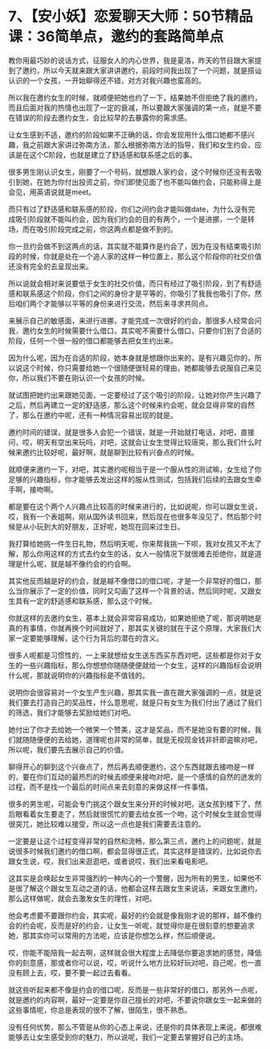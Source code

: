 # 7、【安小妖】恋爱聊天大师：50节精品课：36简单点，邀约的套路简单点

教你用最巧妙的说话方式，征服女人的内心世界，我是夏洛，昨天的节目跟大家提到了邀约，所以今天就来跟大家讲讲邀约，前段时间我出现了一个问题，就是搭讪认识的一个女孩，一开始聊得还不错，对方对我兴趣也蛮高的。

所以我在邀约女生的时候，就顺便把她也约了一下，结果她不但拒绝了我的邀约，而且后面对我的热情也出现了一定的衰减，所以要跟大家强调的第一点，就是不要在错误的阶段去邀约女生，会比较早的去暴露你的需求感。

让女生感到不适，邀约的阶段如果不正确的话，你会发现用什么借口她都不感兴趣，我之前跟大家讲过弥南方法，那么根据弥南方法的指导，我们和女生约会，应该是在这个C阶段，也就是建立了舒适感和联系感之后的事。

很多男生刚认识女生，刚要了一个号码，就想跟人家约会，这个时候你还没有去吸引到她，在她为你付出投资之前，你们即使见面了也不能叫做约会，只能称得上是会见，用英语说就是meet。

而只有过了舒适感和联系感的阶段，你们之间约会才能叫做date，为什么没有完成吸引阶段就不能叫约会，因为我们约会的目的有两个，一个是进挪，一个是转场，而在吸引阶段完成之前，你这两点都是做不到的。

你一旦约会做不到这两点的话，其实就不能算作是约会了，因为在没有结束吸引阶段的时候，你就是处在一个追人家的这样一种位置上，那么这个阶段你的社交价值还没有完全的去呈现出来。

所以说就会相对来说要低于女生的社交价值，而只有经过了吸引阶段，到了有舒适感和联系感这个阶段，你们之间的身份才是平等的，你吸引了我我也吸引了你，然后咱们两个才能够以平等的身份来进行交流，然后来寻求共同点。

来展示自己的敏感面，来进行进挪，才能完成一次很好的约会，那很多人经常会问我，邀约女生的时候需要什么借口，其实呢不需要什么借口，只要你们到了合适的阶段，任何一个很一般的借口都能够去把女生约出来。

因为什么呢，因为在合适的阶段，她本身就是想跟你出来的，是有兴趣见你的，所以说这个时候，你只需要给她一个很随便很轻易的理由，她都能够去说服自己来见你，所以我们不要在刚认识一个女孩的时候。

就试图把她约出来跟她见面，一定要经过了这个吸引的阶段，让她对你产生兴趣了之后，然后再建立一定的舒适感，那么这个时候来约会呢，就会显得非常的自然了，那么在邀约中呢，还有一种情况容易出现的就是。

邀约时间的错误，就是很多人会犯一个错误，就是一开始就打电话，对吧，直接问，哎，明天有空出来玩吗，对吧，这就会让女生觉得比较唐突，那么我们什么时候来邀约比较好呢，最好啊，就是聊到比较有兴奋点的时候。

就顺便来邀约一下，对吧，其实邀约呢相当于是一个服从性的测试嘛，女生给了你足够的兴趣指标，你才能够去发出这样的服从性测试，包括我们后续的去跟女生牵手啊，接吻啊。

都是要在这个两个人兴趣点比较高的时候来进行的，比如说呢，你可以跟女生说，哎，我有一个表姐啊，刚从国外读书回来，然后现在也很多年没见了，然后那个时候是从小玩到大的好朋友，正好呢，她现在回来过生日。

我打算给她挑一件生日礼物，然后明天呢，你来帮我挑一下呗，我对女孩又不太了解，那么你用这样的方式去约女生的话，女人一般情况下就很难去拒绝你，就是道理是什么呢，就是越不像约会的约会啊。

其实他反而越是好的约会，就是越不像借口的借口呢，才是一个非常好的借口，那么当你展示了一定的价值，同时又勾画了这样一个背景的话，然后同时呢，又跟女生具有一定的舒适感和联系感，那么这个时候。

你就这样的去邀约女生，基本上就会非常容易成功，如果她拒绝了呢，那说明她是真的有事情，你就再换个时间就好了，那其实关键的就在于这个原理，大家我们大家一定要能够理解，这个行为背后的潜在的含义。

很多人呢都是习惯性的，一上来就想给女生送东西买东西对吧，这些都是你对于女生的一些兴趣指标，那么你想想你随随便便就给一个女生，这样的兴趣指标会说明什么呢，那就说明你的兴趣指标是不值钱的。

说明你会很容易对一个女生产生兴趣，那其实我一直在跟大家强调的一点，就是说我们要去打造自己的奖品性，什么意思呢，就是只有女生为我们付出了通过了我们的筛选，我们才能够去奖励给她们对吧。

她付出了你才去给她一个微笑一个赞美，这才是奖品，而不是她没有要的时候，我们就随随便便的去给她，道理呢也非常的简单，就是无视现金钱非奸即盗嘛对吧，所以呢，我们要先去展示自己的价值。

聊得开心的聊到这个兴奋点了，然后再去顺便邀约，这个东西就跟去接吻是一样的，要在你们互动的最热烈的时候去顺便来接吻对吧，是一个感情的自然的迸发的过程，而不是找一个最后的时间点来去刻意的来做这样一件事情。

很多的男生呢，可能会专门挑这个跟女生来分开的时候对吧，送女孩到楼下了，然后眼看着女生要走了，然后就很慌忙的要去给女孩一个吻，这个时候女生就会觉得很突兀，她比较难以接受，所以这一点也是我们需要去注意的。

一定要是让这个过程变得非常的自然和流畅，那么第三点，邀约上的问题呢，就是说很多时候我们邀约的借口啊，都会显得很正式，其实这样是错误的，比如说你去跟女生说，哎，我们出来逛逛吧，或者说哎，我们出来看电影吧。

这其实是会唤起女生非常强烈的一种内心的一个警醒，因为所有的男生，如果他不是很了解这个跟女生互动之道的话，他都会这样去跟女生来说话，来跟女生邀约，那么这样做呢，就会去激发女生的理性，对吧。

他会考虑要不要跟你约会，其实呢，最好的约会就是像我刚才说的那样，越不像约会的约会呢，反而是好的约会，让女生一听呢，就觉得你是在很刻意的想要追求她，那其实你可以常用的方法呢，应该是你想怎么样，然后顺便说。

哎，你能不能陪我一起去啊，这样就会很大程度上去降低你要追求她的感觉，降低你的刻意感，那或者你可以说，哎，听说什么地方比较好玩对吧，自己呢，也一直没有顾上去，哎，要不要一起过去看看。

就这些听起来都不像是约会的借口呢，反而是一些非常好的借口，那另外一点呢，就是邀约的内容啊，最好一定要是你自己擅长的对吧，不要说你跟女生一起来做的这些事情呢，你总是表现的很不了解，很陌生，很不熟悉。

没有任何优势，那么不管是从你的心态上来说，还是你的具体表现上来说，都很难能够去让女生感受到你的魅力，所以说呢，我们一定要去掌握好自己的主场。

